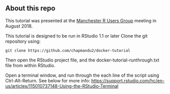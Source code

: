 ## About this repo

This tutorial was presented at the [Manchester R Users Group](https://www.rmanchester.org) meeting in August 2018.

This tutorial is designed to be run in RStudio 1.1 or later
Clone the git repository using:

```
git clone https://github.com/chapmandu2/docker-tutorial
```

Then open the RStudio project file, and the docker-tutorial-runthrough.txt file from within RStudio.

Open a terminal window, and run through the each line of the script using Ctrl-Alt-Return.  See below for more info:
https://support.rstudio.com/hc/en-us/articles/115010737148-Using-the-RStudio-Terminal